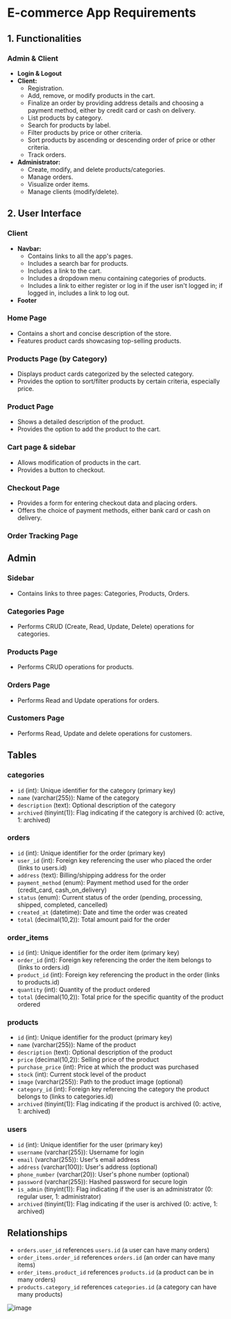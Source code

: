 # E-commerce App Requirements

## 1. Functionalities

### Admin & Client

- **Login & Logout**
- **Client:**
  - Registration.
  - Add, remove, or modify products in the cart.
  - Finalize an order by providing address details and choosing a payment method, either by credit card or cash on delivery.
  - List products by category.
  - Search for products by label.
  - Filter products by price or other criteria.
  - Sort products by ascending or descending order of price or other criteria.
  - Track orders.
- **Administrator:**
  - Create, modify, and delete products/categories.
  - Manage orders.
  - Visualize order items.
  - Manage clients (modify/delete).

## 2. User Interface

### Client

- **Navbar:** 
  - Contains links to all the app's pages.
  - Includes a search bar for products.
  - Includes a link to the cart.
  - Includes a dropdown menu containing categories of products.
  - Includes a link to either register or log in if the user isn't logged in; if logged in, includes a link to log out.
- **Footer**

### Home Page

- Contains a short and concise description of the store.
- Features product cards showcasing top-selling products.

### Products Page (by Category)

- Displays product cards categorized by the selected category.
- Provides the option to sort/filter products by certain criteria, especially price.

### Product Page

- Shows a detailed description of the product.
- Provides the option to add the product to the cart.

### Cart page & sidebar

- Allows modification of products in the cart.
- Provides a button to checkout.

### Checkout Page

- Provides a form for entering checkout data and placing orders.
- Offers the choice of payment methods, either bank card or cash on delivery.

### Order Tracking Page

## Admin

### Sidebar

- Contains links to three pages: Categories, Products, Orders.

### Categories Page

- Performs CRUD (Create, Read, Update, Delete) operations for categories.

### Products Page

- Performs CRUD operations for products.

### Orders Page

- Performs Read and Update operations for orders.

### Customers Page

- Performs Read, Update and delete operations for customers.

## Tables

### categories

- `id` (int): Unique identifier for the category (primary key)
- `name` (varchar(255)): Name of the category
- `description` (text): Optional description of the category
- `archived` (tinyint(1)): Flag indicating if the category is archived (0: active, 1: archived)

### orders

- `id` (int): Unique identifier for the order (primary key)
- `user_id` (int): Foreign key referencing the user who placed the order (links to users.id)
- `address` (text): Billing/shipping address for the order
- `payment_method` (enum): Payment method used for the order (credit_card, cash_on_delivery)
- `status` (enum): Current status of the order (pending, processing, shipped, completed, cancelled)
- `created_at` (datetime): Date and time the order was created
- `total` (decimal(10,2)): Total amount paid for the order

### order_items

- `id` (int): Unique identifier for the order item (primary key)
- `order_id` (int): Foreign key referencing the order the item belongs to (links to orders.id)
- `product_id` (int): Foreign key referencing the product in the order (links to products.id)
- `quantity` (int): Quantity of the product ordered
- `total` (decimal(10,2)): Total price for the specific quantity of the product ordered

### products

- `id` (int): Unique identifier for the product (primary key)
- `name` (varchar(255)): Name of the product
- `description` (text): Optional description of the product
- `price` (decimal(10,2)): Selling price of the product
- `purchase_price` (int): Price at which the product was purchased
- `stock` (int): Current stock level of the product
- `image` (varchar(255)): Path to the product image (optional)
- `category_id` (int): Foreign key referencing the category the product belongs to (links to categories.id)
- `archived` (tinyint(1)): Flag indicating if the product is archived (0: active, 1: archived)

### users

- `id` (int): Unique identifier for the user (primary key)
- `username` (varchar(255)): Username for login
- `email` (varchar(255)): User's email address
- `address` (varchar(100)): User's address (optional)
- `phone_number` (varchar(20)): User's phone number (optional)
- `password` (varchar(255)): Hashed password for secure login
- `is_admin` (tinyint(1)): Flag indicating if the user is an administrator (0: regular user, 1: administrator)
- `archived` (tinyint(1)): Flag indicating if the user is archived (0: active, 1: archived)

## Relationships

- `orders.user_id` references `users.id` (a user can have many orders)
- `order_items.order_id` references `orders.id` (an order can have many items)
- `order_items.product_id` references `products.id` (a product can be in many orders)
- `products.category_id` references `categories.id` (a category can have many products)

![image](https://github.com/AliBnh/e-commerce/assets/107149305/517fca79-a4c2-4231-86b1-8354926c67e6)

